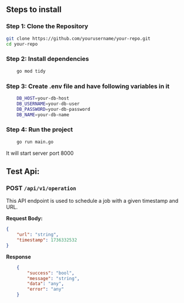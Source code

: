 ## Steps to install

### Step 1: Clone the Repository
```bash
git clone https://github.com/yourusername/your-repo.git
cd your-repo
```

### Step 2: Install dependencies
```bash
    go mod tidy
```

### Step 3: Create .env file and have following variables in it
```bash
    DB_HOST=your-db-host
    DB_USERNAME=your-db-user
    DB_PASSWORD=your-db-password
    DB_NAME=your-db-name
```

### Step 4: Run the project
```bash
    go run main.go
```

It will start server port 8000

## Test Api:
### POST `/api/v1/operation`

This API endpoint is used to schedule a job with a given timestamp and URL.

**Request Body:**
```json
{
    "url": "string",
    "timestamp": 1736332532
}
```

**Response**
```json
    {
        "success": "bool",
        "message": "string",
        "data": "any",
        "error": "any"
    }
```